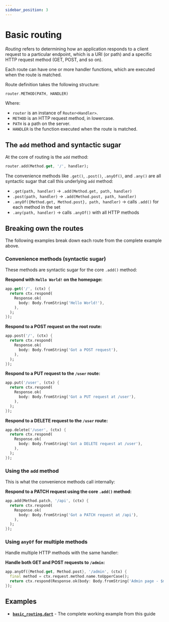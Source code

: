 ```yaml
---
sidebar_position: 3
---
```


# Basic routing

_Routing_ refers to determining how an application responds to a client request to a particular endpoint, which is a URI (or path) and a specific HTTP request method (GET, POST, and so on).

Each route can have one or more handler functions, which are executed when the route is matched.

Route definition takes the following structure:

```dart
router.METHOD(PATH, HANDLER)
```

Where:

- `router` is an instance of `Router<Handler>`.
- `METHOD` is an HTTP request method, in lowercase.
- `PATH` is a path on the server.
- `HANDLER` is the function executed when the route is matched.

## The `add` method and syntactic sugar

At the core of routing is the `add` method:

```dart
router.add(Method.get, '/', handler);
```

The convenience methods like `.get()`, `.post()`, `.anyOf()`, and `.any()` are all syntactic sugar that call this underlying `add` method:

- `.get(path, handler)` → `.add(Method.get, path, handler)`
- `.post(path, handler)` → `.add(Method.post, path, handler)`
- `.anyOf({Method.get, Method.post}, path, handler)` → calls `.add()` for each method in the set
- `.any(path, handler)` → calls `.anyOf()` with all HTTP methods

## Breaking own the routes

The following examples break down each route from the complete example above.

### Convenience methods (syntactic sugar)

These methods are syntactic sugar for the core `.add()` method:

**Respond with `Hello World!` on the homepage:**

```dart
app.get('/', (ctx) {
  return ctx.respond(
    Response.ok(
      body: Body.fromString('Hello World!'),
    ),
  );
});
```

**Respond to a POST request on the root route:**

```dart
app.post('/', (ctx) {
  return ctx.respond(
    Response.ok(
      body: Body.fromString('Got a POST request'),
    ),
  );
});
```

**Respond to a PUT request to the `/user` route:**

```dart
app.put('/user', (ctx) {
  return ctx.respond(
    Response.ok(
      body: Body.fromString('Got a PUT request at /user'),
    ),
  );
});
```

**Respond to a DELETE request to the `/user` route:**

```dart
app.delete('/user', (ctx) {
  return ctx.respond(
    Response.ok(
      body: Body.fromString('Got a DELETE request at /user'),
    ),
  );
});
```

### Using the `add` method

This is what the convenience methods call internally:

**Respond to a PATCH request using the core `.add()` method:**

```dart
app.add(Method.patch, '/api', (ctx) {
  return ctx.respond(
    Response.ok(
      body: Body.fromString('Got a PATCH request at /api'),
    ),
  );
});
```

### Using `anyOf` for multiple methods

Handle multiple HTTP methods with the same handler:

**Handle both GET and POST requests to `/admin`:**

```dart
app.anyOf({Method.get, Method.post}, '/admin', (ctx) {
  final method = ctx.request.method.name.toUpperCase();
  return ctx.respond(Response.ok(body: Body.fromString('Admin page - $method request')));
});
```

## Examples

- **[`basic_routing.dart`](https://github.com/serverpod/relic/blob/main/example/basic_routing.dart)** - The complete working example from this guide

